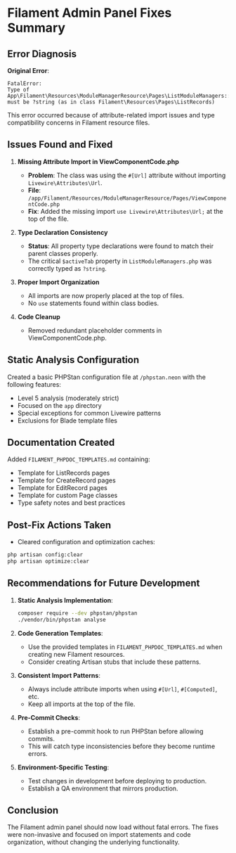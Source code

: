 # Filament Admin Panel Fixes Summary

## Error Diagnosis

**Original Error**:
```
FatalError:
Type of App\Filament\Resources\ModuleManagerResource\Pages\ListModuleManagers::$activeTab must be ?string (as in class Filament\Resources\Pages\ListRecords)
```

This error occurred because of attribute-related import issues and type compatibility concerns in Filament resource files.

## Issues Found and Fixed

1. **Missing Attribute Import in ViewComponentCode.php**
   - **Problem**: The class was using the `#[Url]` attribute without importing `Livewire\Attributes\Url`.
   - **File**: `/app/Filament/Resources/ModuleManagerResource/Pages/ViewComponentCode.php`
   - **Fix**: Added the missing import `use Livewire\Attributes\Url;` at the top of the file.

2. **Type Declaration Consistency**
   - **Status**: All property type declarations were found to match their parent classes properly. 
   - The critical `$activeTab` property in `ListModuleManagers.php` was correctly typed as `?string`.

3. **Proper Import Organization**
   - All imports are now properly placed at the top of files.
   - No `use` statements found within class bodies.

4. **Code Cleanup**
   - Removed redundant placeholder comments in ViewComponentCode.php.

## Static Analysis Configuration

Created a basic PHPStan configuration file at `/phpstan.neon` with the following features:
- Level 5 analysis (moderately strict)
- Focused on the `app` directory
- Special exceptions for common Livewire patterns
- Exclusions for Blade template files

## Documentation Created

Added `FILAMENT_PHPDOC_TEMPLATES.md` containing:
- Template for ListRecords pages
- Template for CreateRecord pages
- Template for EditRecord pages
- Template for custom Page classes
- Type safety notes and best practices

## Post-Fix Actions Taken

- Cleared configuration and optimization caches:
```bash
php artisan config:clear
php artisan optimize:clear
```

## Recommendations for Future Development

1. **Static Analysis Implementation**:
   ```bash
   composer require --dev phpstan/phpstan
   ./vendor/bin/phpstan analyse
   ```

2. **Code Generation Templates**:
   - Use the provided templates in `FILAMENT_PHPDOC_TEMPLATES.md` when creating new Filament resources.
   - Consider creating Artisan stubs that include these patterns.

3. **Consistent Import Patterns**:
   - Always include attribute imports when using `#[Url]`, `#[Computed]`, etc.
   - Keep all imports at the top of the file.

4. **Pre-Commit Checks**:
   - Establish a pre-commit hook to run PHPStan before allowing commits.
   - This will catch type inconsistencies before they become runtime errors.

5. **Environment-Specific Testing**:
   - Test changes in development before deploying to production.
   - Establish a QA environment that mirrors production.

## Conclusion

The Filament admin panel should now load without fatal errors. The fixes were non-invasive and focused on import statements and code organization, without changing the underlying functionality.